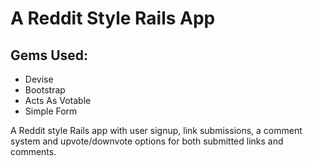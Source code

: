 # A Reddit Style Rails App

## Gems Used:
* Devise
* Bootstrap
* Acts As Votable
* Simple Form

A Reddit style Rails app with user signup, link submissions, a comment system and upvote/downvote options for both submitted links and comments.